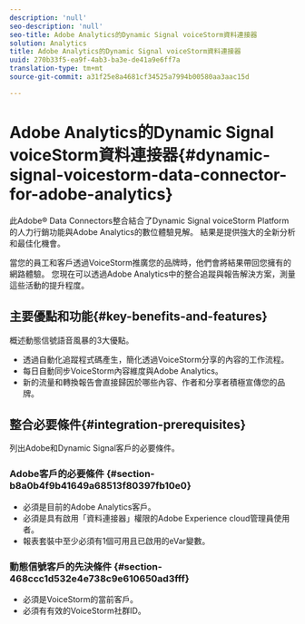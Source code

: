 ```yaml
---
description: 'null'
seo-description: 'null'
seo-title: Adobe Analytics的Dynamic Signal voiceStorm資料連接器
solution: Analytics
title: Adobe Analytics的Dynamic Signal voiceStorm資料連接器
uuid: 270b33f5-ea9f-4ab3-ba3e-de41a9e6ff7a
translation-type: tm+mt
source-git-commit: a31f25e8a4681cf34525a7994b00580aa3aac15d

---
```



# Adobe Analytics的Dynamic Signal voiceStorm資料連接器{#dynamic-signal-voicestorm-data-connector-for-adobe-analytics}

此Adobe® Data Connectors整合結合了Dynamic Signal voiceStorm Platform的人力行銷功能與Adobe Analytics的數位體驗見解。 結果是提供強大的全新分析和最佳化機會。

當您的員工和客戶透過VoiceStorm推廣您的品牌時，他們會將結果帶回您擁有的網路體驗。 您現在可以透過Adobe Analytics中的整合追蹤與報告解決方案，測量這些活動的提升程度。

## 主要優點和功能{#key-benefits-and-features}

概述動態信號語音風暴的3大優點。

* 透過自動化追蹤程式碼產生，簡化透過VoiceStorm分享的內容的工作流程。
* 每日自動同步VoiceStorm內容維度與Adobe Analytics。
* 新的流量和轉換報告會直接歸因於哪些內容、作者和分享者積極宣傳您的品牌。

## 整合必要條件{#integration-prerequisites}

列出Adobe和Dynamic Signal客戶的必要條件。

### Adobe客戶的必要條件 {#section-b8a0b4f9b41649a68513f80397fb10e0}

* 必須是目前的Adobe Analytics客戶。
* 必須是具有啟用「資料連接器」權限的Adobe Experience cloud管理員使用者。
* 報表套裝中至少必須有1個可用且已啟用的eVar變數。

### 動態信號客戶的先決條件 {#section-468ccc1d532e4e738c9e610650ad3fff}

* 必須是VoiceStorm的當前客戶。
* 必須有有效的VoiceStorm社群ID。

